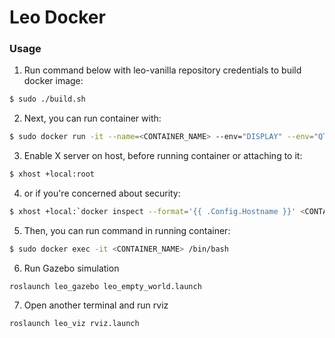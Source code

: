 # Leo Docker #


### Usage ###

1. Run command below with leo-vanilla repository credentials to build docker image:
```bash
$ sudo ./build.sh 
```

2. Next, you can run container with:
```bash
$ sudo docker run -it --name=<CONTAINER_NAME> --env="DISPLAY" --env="QT_X11_NO_MITSHM=1" --volume="/tmp/.X11-unix:/tmp/.X11-unix:rw" vanilla_leo:latest
```

3. Enable X server on host, before running container or attaching to it:
```sh
$ xhost +local:root
```

4. or if you're concerned about security:
```sh
$ xhost +local:`docker inspect --format='{{ .Config.Hostname }}' <CONTAINER_NAME>`
```

5. Then, you can run command in running container:
```sh
$ sudo docker exec -it <CONTAINER_NAME> /bin/bash
```

6. Run Gazebo simulation
```
roslaunch leo_gazebo leo_empty_world.launch
```
7. Open another terminal and run rviz
```
roslaunch leo_viz rviz.launch
```
